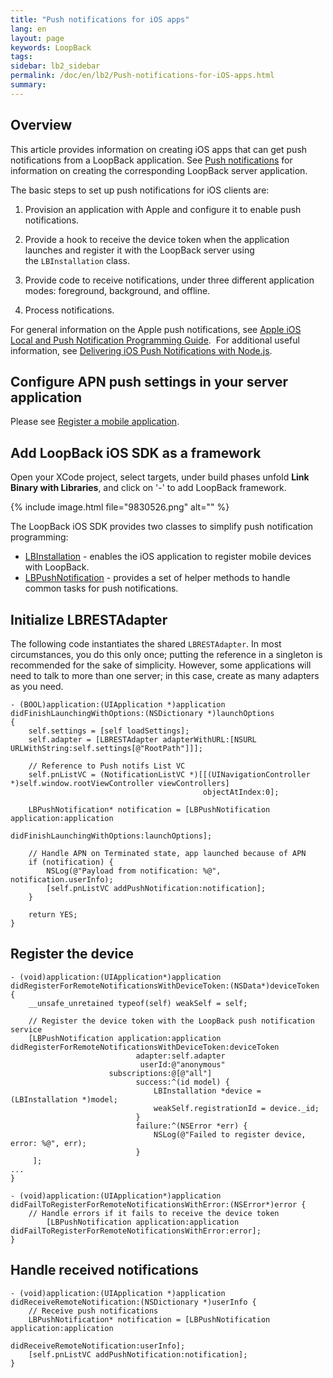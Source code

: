 ```yaml
---
title: "Push notifications for iOS apps"
lang: en
layout: page
keywords: LoopBack
tags:
sidebar: lb2_sidebar
permalink: /doc/en/lb2/Push-notifications-for-iOS-apps.html
summary:
---
```


## Overview

This article provides information on creating iOS apps that can get push notifications from a LoopBack application.
See [Push notifications](/doc/{{page.lang}}/lb2/Push-notifications.html) for information on creating the corresponding LoopBack server application.

The basic steps to set up push notifications for iOS clients are:

1.  Provision an application with Apple and configure it to enable push notifications.

2.  Provide a hook to receive the device token when the application launches and register it with the LoopBack server using the `LBInstallation` class.

3.  Provide code to receive notifications, under three different application modes: foreground, background, and offline.

4.  Process notifications.

For general information on the Apple push notifications,
see [Apple iOS Local and Push Notification Programming Guide](https://developer.apple.com/library/ios/documentation/NetworkingInternet/Conceptual/RemoteNotificationsPG/Introduction.html). 
For additional useful information, see [Delivering iOS Push Notifications with Node.js](https://blog.engineyard.com/2013/developing-ios-push-notifications-nodejs).

## Configure APN push settings in your server application

Please see [Register a mobile application](/doc/{{page.lang}}/lb2/Push-notifications.html#register-a-mobile-application).

## Add LoopBack iOS SDK as a framework

Open your XCode project, select targets, under build phases unfold **Link Binary with Libraries**, and click on '-' to add LoopBack framework.

{% include image.html file="9830526.png" alt="" %}

The LoopBack iOS SDK provides two classes to simplify push notification programming:

* [LBInstallation](http://apidocs.strongloop.com/loopback-sdk-ios/api/interface_l_b_installation.html) - enables the iOS application to register mobile devices with LoopBack. 
* [LBPushNotification](http://apidocs.strongloop.com/loopback-sdk-ios/api/interface_l_b_push_notification.html) - provides a set of helper methods to handle common tasks for push notifications.

## Initialize LBRESTAdapter

The following code instantiates the shared `LBRESTAdapter`.
In most circumstances, you do this only once; putting the reference in a singleton is recommended for the sake of simplicity.
However, some applications will need to talk to more than one server; in this case, create as many adapters as you need.

```
- (BOOL)application:(UIApplication *)application didFinishLaunchingWithOptions:(NSDictionary *)launchOptions
{
    self.settings = [self loadSettings];
    self.adapter = [LBRESTAdapter adapterWithURL:[NSURL URLWithString:self.settings[@"RootPath"]]];

    // Reference to Push notifs List VC
    self.pnListVC = (NotificationListVC *)[[(UINavigationController *)self.window.rootViewController viewControllers]
                                           objectAtIndex:0];

    LBPushNotification* notification = [LBPushNotification application:application
                                         didFinishLaunchingWithOptions:launchOptions];

    // Handle APN on Terminated state, app launched because of APN
    if (notification) {
        NSLog(@"Payload from notification: %@", notification.userInfo);
        [self.pnListVC addPushNotification:notification];
    }

    return YES;
}
```

## Register the device

```
- (void)application:(UIApplication*)application didRegisterForRemoteNotificationsWithDeviceToken:(NSData*)deviceToken
{
    __unsafe_unretained typeof(self) weakSelf = self;

    // Register the device token with the LoopBack push notification service
    [LBPushNotification application:application
didRegisterForRemoteNotificationsWithDeviceToken:deviceToken
                            adapter:self.adapter
                             userId:@"anonymous"
                      subscriptions:@[@"all"]
                            success:^(id model) {
                                LBInstallation *device = (LBInstallation *)model;
                                weakSelf.registrationId = device._id;
                            }
                            failure:^(NSError *err) {
                                NSLog(@"Failed to register device, error: %@", err);
                            }
     ];
...
}

- (void)application:(UIApplication*)application didFailToRegisterForRemoteNotificationsWithError:(NSError*)error {
    // Handle errors if it fails to receive the device token
        [LBPushNotification application:application didFailToRegisterForRemoteNotificationsWithError:error];
}
```

## Handle received notifications

```
- (void)application:(UIApplication *)application didReceiveRemoteNotification:(NSDictionary *)userInfo {
    // Receive push notifications
    LBPushNotification* notification = [LBPushNotification application:application
                                          didReceiveRemoteNotification:userInfo];
    [self.pnListVC addPushNotification:notification];
}
```
